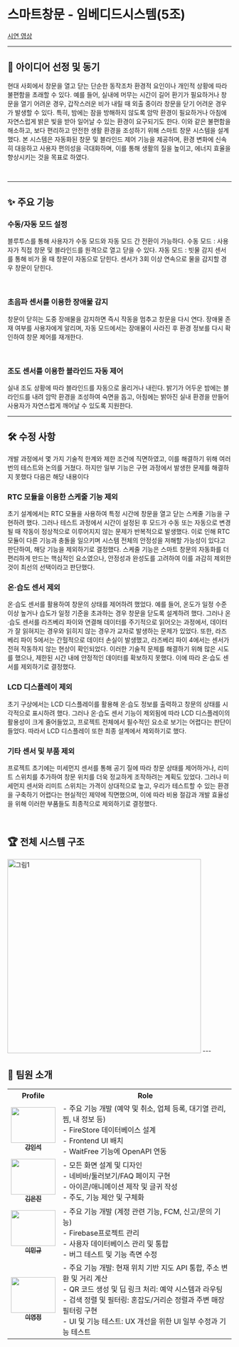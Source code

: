 # 스마트창문 - 임베디드시스템(5조)
[시연 영상](https://drive.google.com/file/d/1Mtc5kd34DYA2gDyHuz0GIipPqfxOz5GU/view) <br>

---

## 👋 아이디어 선정 및 동기
현대 사회에서 창문을 열고 닫는 단순한 동작조차 환경적 요인이나 개인적 상황에 따라 불편함을 초래할 수 있다. 예를 들어, 실내에 머무는 시간이 길어 환기가 필요하거나 창문을 열기 어려운 경우, 갑작스러운 비가 내릴 때 외출 중이라 창문을 닫기 어려운 경우가 발생할 수 있다. 특히, 밤에는 잠을 방해하지 않도록 암막 환경이 필요하거나 아침에 자연스럽게 밝은 빛을 받아 일어날 수 있는 환경이 요구되기도 한다.
이와 같은 불편함을 해소하고, 보다 편리하고 안전한 생활 환경을 조성하기 위해 스마트 창문 시스템을 설계했다. 본 시스템은 자동화된 창문 및 블라인드 제어 기능을 제공하며, 환경 변화에 신속히 대응하고 사용자 편의성을 극대화하며, 이를 통해 생활의 질을 높이고, 에너지 효율을 향상시키는 것을 목표로 하였다.
  
<br>

---

## ✨ 주요 기능

### 수동/자동 모드 설정
블루투스를 통해 사용자가 수동 모드와 자동 모드 간 전환이 가능하다.
수동 모드 : 사용자가 직접 창문 및 블라인드를 원격으로 열고 닫을 수 있다.
자동 모드 : 빗물 감지 센서를 통해 비가 올 때 창문이 자동으로 닫힌다. 센서가 3회 이상 연속으로 물을 감지할 경우 창문이 닫힌다.

<br>

### 초음파 센서를 이용한 장애물 감지
창문이 닫히는 도중 장애물을 감지하면 즉시 작동을 멈추고 창문을 다시 연다.
장애물 존재 여부를 사용자에게 알리며, 자동 모드에서는 장애물이 사라진 후 환경 정보를 다시 확인하여 창문 제어를 재개한다.

<br>

### 조도 센서를 이용한 블라인드 자동 제어
실내 조도 상황에 따라 블라인드를 자동으로 올리거나 내린다.
밝기가 어두운 밤에는 블라인드를 내려 암막 환경을 조성하여 숙면을 돕고, 아침에는 밝아진 실내 환경을 만들어 사용자가 자연스럽게 깨어날 수 있도록 지원한다.

---

## 🛠️ 수정 사항
개발 과정에서 몇 가지 기술적 한계와 제한 조건에 직면하였고, 이를 해결하기 위해 여러 번의 테스트와 논의를 거쳤다. 하지만 일부 기능은 구현 과정에서 발생한 문제를 해결하지 못했다
다음은 해당 내용이다
<br>

### RTC 모듈을 이용한 스케줄 기능 제외
초기 설계에서는 RTC 모듈을 사용하여 특정 시간에 창문을 열고 닫는 스케줄 기능을 구현하려 했다. 그러나 테스트 과정에서 시간이 설정된 후 모드가 수동 또는 자동으로 변경될 때 작동이 정상적으로 이루어지지 않는 문제가 반복적으로 발생했다. 이로 인해 RTC 모듈이 다른 기능과 충돌을 일으키며 시스템 전체의 안정성을 저해할 가능성이 있다고 판단하여, 해당 기능을 제외하기로 결정했다.
스케줄 기능은 스마트 창문의 자동화를 더 편리하게 만드는 핵심적인 요소였으나, 안정성과 완성도를 고려하여 이를 과감히 제외한 것이 최선의 선택이라고 판단했다.
  
### 온·습도 센서 제외
온·습도 센서를 활용하여 창문의 상태를 제어하려 했었다. 예를 들어, 온도가 일정 수준 이상 높거나 습도가 일정 기준을 초과하는 경우 창문을 닫도록 설계하려 했다. 그러나 온·습도 센서를 라즈베리 파이와 연결해 데이터를 주기적으로 읽어오는 과정에서, 데이터가 잘 읽혀지는 경우와 읽히지 않는 경우가 교차로 발생하는 문제가 있었다. 또한, 라즈베리 파이 5에서는 간헐적으로 데이터 손실이 발생했고, 라즈베리 파이 4에서는 센서가 전혀 작동하지 않는 현상이 확인되었다. 이러한 기술적 문제를 해결하기 위해 많은 시도를 했으나, 제한된 시간 내에 안정적인 데이터를 확보하지 못했다. 이에 따라 온·습도 센서를 제외하기로 결정했다.
  
### LCD 디스플레이 제외
초기 구상에서는 LCD 디스플레이를 활용해 온·습도 정보를 출력하고 창문의 상태를 시각적으로 표시하려 했다. 그러나 온·습도 센서 기능이 제외됨에 따라 LCD 디스플레이의 활용성이 크게 줄어들었고, 프로젝트 전체에서 필수적인 요소로 보기는 어렵다는 판단이 들었다. 따라서 LCD 디스플레이 또한 최종 설계에서 제외하기로 했다.

### 기타 센서 및 부품 제외
프로젝트 초기에는 미세먼지 센서를 통해 공기 질에 따라 창문 상태를 제어하거나, 리미트 스위치를 추가하여 창문 위치를 더욱 정교하게 조작하려는 계획도 있었다. 그러나 미세먼지 센서와 리미트 스위치는 가격이 상대적으로 높고, 우리가 테스트할 수 있는 환경을 구축하기 어렵다는 현실적인 제약에 직면했으며, 이에 따라 비용 절감과 개발 효율성을 위해 이러한 부품들도 최종적으로 제외하기로 결정했다.

<br>

## 🏆 전체 시스템 구조
<img width="435" alt="그림1" src="https://github.com/user-attachments/assets/1151e07b-b13a-4bcc-9b34-713ee3eb345a" />
---

## 👬 팀원 소개

<div>
  <table>
    <tr>
      <th>Profile</th>
      <th>Role</th>
    </tr>
    <tr>
      <td align="center">
        <a href="https://github.com/combikms">
          <img src="https://avatars.githubusercontent.com/u/156290648?v=4" width="100" height="80" alt=""/>
          <br/>
          <sub><b>강인석</b></sub>
        </a>
      </td>
      <td>
        - 주요 기능 개발 (예약 및 취소, 업체 등록, 대기열 관리, 찜, 내 정보 등) <br>
        - FireStore 데이터베이스 설계 <br>
        - Frontend UI 배치 <br>
        - WaitFree 기능에 OpenAPI 연동 <br>
      </td>
   </tr>
   <tr>
      <td align="center">
        <a href="https://github.com/GitgaJini">
          <img src="https://avatars.githubusercontent.com/u/112643202?v=4" width="100" height="80" alt=""/>
          <br/>
          <sub><b>김은진</b></sub>
        </a>
      </td>
      <td>
        - 모든 화면 설계 및 디자인 <br>
        - 네비바/둘러보기/FAQ 페이지 구현 <br>
        - 아이콘/애니메이션 제작 및 글귀 작성 <br>
        - 주도, 기능 제안 및 구체화
      </td>
   </tr>
   <tr>
      <td align="center">
        <a href="https://github.com/CF-SJG">
          <img src="https://avatars.githubusercontent.com/u/141010553?v=4" width="100" height="80" alt=""/>
          <br/>
          <sub><b>이민규</b></sub>
        </a>
      </td>
      <td>
        - 주요 기능 개발 (계정 관련 기능, FCM, 신고/문의 기능) <br>
        - Firebase프로젝트 관리 <br>
        - 사용자 데이터베이스 관리 및 통합 <br>
        - 버그 테스트 및 기능 측면 수정
      </td>
   </tr>
     <tr>
      <td align="center">
        <a href="https://github.com/dhdheb">
          <img src="https://avatars.githubusercontent.com/u/144876081?v=4" width="100" height="80" alt=""/>
          <br/>
          <sub><b>이영정</b></sub>
        </a>
      </td>
      <td>
        - 주요 기능 개발: 현재 위치 기반 지도 API 통합, 주소 변환 및 거리 계산 <br>
        - QR 코드 생성 및 딥 링크 처리: 예약 시스템과 라우팅 <br>
        - 검색 정렬 및 필터링: 혼잡도/거리순 정렬과 주변 매장 필터링 구현 <br>
        - UI 및 기능 테스트: UX 개선을 위한 UI 일부 수정과 기능 테스트
      </td>
   </tr>
  </table>
</div>
